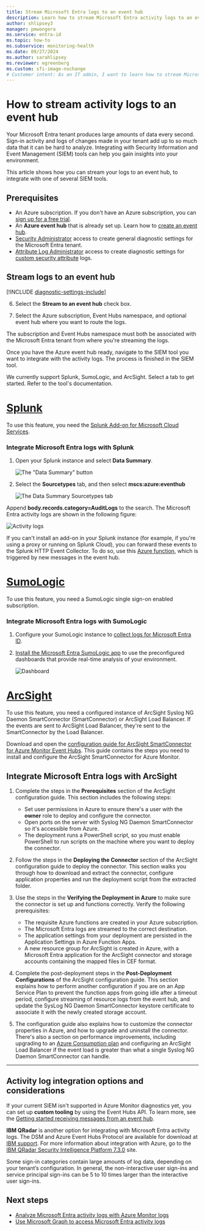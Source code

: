 ```yaml
---
title: Stream Microsoft Entra logs to an event hub
description: Learn how to stream Microsoft Entra activity logs to an event hub for SIEM tool integration and analysis.
author: shlipsey3
manager: pmwongera
ms.service: entra-id
ms.topic: how-to
ms.subservice: monitoring-health
ms.date: 09/27/2024
ms.author: sarahlipsey
ms.reviewer: egreenberg
ms.custom: sfi-image-nochange
# Customer intent: As an IT admin, I want to learn how to stream Microsoft Entra activity logs to an event hub for SIEM tool integration and analysis.
---
```

# How to stream activity logs to an event hub

Your Microsoft Entra tenant produces large amounts of data every second. Sign-in activity and logs of changes made in your tenant add up to so much data that it can be hard to analyze. Integrating with Security Information and Event Management (SIEM) tools can help you gain insights into your environment.

This article shows how you can stream your logs to an event hub, to integrate with one of several SIEM tools.

## Prerequisites

- An Azure subscription. If you don't have an Azure subscription, you can [sign up for a free trial](https://azure.microsoft.com/pricing/purchase-options/azure-account?cid=msft_learn).
- An **Azure event hub** that is already set up. Learn how to [create an event hub](/azure/event-hubs/event-hubs-create).
- [Security Administrator](../role-based-access-control/permissions-reference.md#security-administrator) access to create general diagnostic settings for the Microsoft Entra tenant.
- [Attribute Log Administrator](../role-based-access-control/permissions-reference.md#attribute-log-administrator) access to create diagnostic settings for [custom security attribute](../../fundamentals/custom-security-attributes-overview.md) logs.

## Stream logs to an event hub


[!INCLUDE [diagnostic-settings-include](../../includes/diagnostic-settings-include.md)]

6. Select the **Stream to an event hub** check box.

7. Select the Azure subscription, Event Hubs namespace, and optional event hub where you want to route the logs.

The subscription and Event Hubs namespace must both be associated with the Microsoft Entra tenant from where you're streaming the logs.

Once you have the Azure event hub ready, navigate to the SIEM tool you want to integrate with the activity logs. The process is finished in the SIEM tool.

We currently support Splunk, SumoLogic, and ArcSight. Select a tab to get started. Refer to the tool's documentation.

# [Splunk](#tab/splunk)

To use this feature, you need the [Splunk Add-on for Microsoft Cloud Services](https://splunkbase.splunk.com/app/3110/#/details).

<a name='integrate-azure-ad-logs-with-splunk'></a>

<a name='integrate-microsoft-entra-id-logs-with-splunk'></a>

### Integrate Microsoft Entra logs with Splunk

1. Open your Splunk instance and select **Data Summary**.

    ![The "Data Summary" button](media/howto-stream-logs-to-event-hub/datasummary.png)

1. Select the **Sourcetypes** tab, and then select **mscs:azure:eventhub**

    ![The Data Summary Sourcetypes tab](media/howto-stream-logs-to-event-hub/source-eventhub.png)

Append **body.records.category=AuditLogs** to the search. The Microsoft Entra activity logs are shown in the following figure:

   ![Activity logs](media/howto-stream-logs-to-event-hub/activity-logs.png)

If you can't install an add-on in your Splunk instance (for example, if you're using a proxy or running on Splunk Cloud), you can forward these events to the Splunk HTTP Event Collector. To do so, use this [Azure function](https://github.com/splunk/azure-functions-splunk), which is triggered by new messages in the event hub.

# [SumoLogic](#tab/SumoLogic)

To use this feature, you need a SumoLogic single sign-on enabled subscription.

<a name='integrate-azure-ad-logs-with-sumologic-'></a>

<a name='integrate-microsoft-entra-id-logs-with-sumologic'></a>

### Integrate Microsoft Entra logs with SumoLogic 

1. Configure your SumoLogic instance to [collect logs for Microsoft Entra ID](https://help.sumologic.com/docs/integrations/microsoft-azure/active-directory-azure#collecting-logs-for-azure-active-directory).

1. [Install the Microsoft Entra SumoLogic app](https://help.sumologic.com/docs/integrations/microsoft-azure/active-directory-azure#viewing-azure-active-directory-dashboards) to use the preconfigured dashboards that provide real-time analysis of your environment.

   ![Dashboard](./media/howto-stream-logs-to-event-hub/overview-dashboard.png)

# [ArcSight](#tab/ArcSight)

To use this feature, you need a configured instance of ArcSight Syslog NG Daemon SmartConnector (SmartConnector) or ArcSight Load Balancer. If the events are sent to ArcSight Load Balancer, they're sent to the SmartConnector by the Load Balancer.

Download and open the [configuration guide for ArcSight SmartConnector for Azure Monitor Event Hubs](https://software.microfocus.com/products/siem-security-information-event-management/overview). This guide contains the steps you need to install and configure the ArcSight SmartConnector for Azure Monitor.

<a name='integrate-azure-ad-logs-with-arcsight'></a>

<a name='integrate-microsoft-entra-id-logs-with-arcsight'></a>

## Integrate Microsoft Entra logs with ArcSight

1. Complete the steps in the **Prerequisites** section of the ArcSight configuration guide. This section includes the following steps:
    - Set user permissions in Azure to ensure there's a user with the **owner** role to deploy and configure the connector.
    - Open ports on the server with Syslog NG Daemon SmartConnector so it's accessible from Azure.
    - The deployment runs a PowerShell script, so you must enable PowerShell to run scripts on the machine where you want to deploy the connector.

1. Follow the steps in the **Deploying the Connector** section of the ArcSight configuration guide to deploy the connector. This section walks you through how to download and extract the connector, configure application properties and run the deployment script from the extracted folder.

1. Use the steps in the **Verifying the Deployment in Azure** to make sure the connector is set up and functions correctly. Verify the following prerequisites:
    - The requisite Azure functions are created in your Azure subscription.
    - The Microsoft Entra logs are streamed to the correct destination.
    - The application settings from your deployment are persisted in the Application Settings in Azure Function Apps.
    - A new resource group for ArcSight is created in Azure, with a Microsoft Entra application for the ArcSight connector and storage accounts containing the mapped files in CEF format.

1. Complete the post-deployment steps in the **Post-Deployment Configurations** of the ArcSight configuration guide. This section explains how to perform another configuration if you are on an App Service Plan to prevent the function apps from going idle after a timeout period, configure streaming of resource logs from the event hub, and update the SysLog NG Daemon SmartConnector keystore certificate to associate it with the newly created storage account.

1. The configuration guide also explains how to customize the connector properties in Azure, and how to upgrade and uninstall the connector. There's also a section on performance improvements, including upgrading to an [Azure Consumption plan](https://azure.microsoft.com/pricing/details/functions) and configuring an ArcSight Load Balancer if the event load is greater than what a single Syslog NG Daemon SmartConnector can handle.

---

## Activity log integration options and considerations

If your current SIEM isn't supported in Azure Monitor diagnostics yet, you can set up **custom tooling** by using the Event Hubs API. To learn more, see the [Getting started receiving messages from an event hub](/azure/event-hubs/event-hubs-dotnet-standard-getstarted-send).

**IBM QRadar** is another option for integrating with Microsoft Entra activity logs. The DSM and Azure Event Hubs Protocol are available for download at [IBM support](https://www.ibm.com/support). For more information about integration with Azure, go to the [IBM QRadar Security Intelligence Platform 7.3.0](https://www.ibm.com/support/knowledgecenter/SS42VS_DSM/c_dsm_guide_microsoft_azure_overview.html?cp=SS42VS_7.3.0) site.

Some sign-in categories contain large amounts of log data, depending on your tenant’s configuration. In general, the non-interactive user sign-ins and service principal sign-ins can be 5 to 10 times larger than the interactive user sign-ins.

## Next steps

- [Analyze Microsoft Entra activity logs with Azure Monitor logs](howto-analyze-activity-logs-log-analytics.md)
- [Use Microsoft Graph to access Microsoft Entra activity logs](quickstart-access-log-with-graph-api.md)
